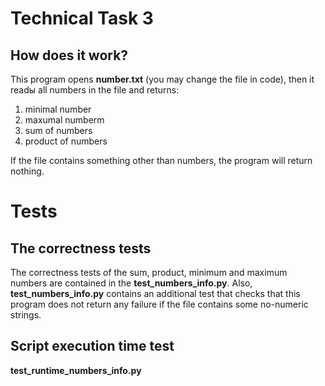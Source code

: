 # Technical Task 3
## How does it work?
This program opens **number.txt** (you may change the file in code), then it readы all numbers in the file and returns:
1. minimal number
2. maxumal numberm
3. sum of numbers
4. product of numbers

If the file contains something other than numbers, the program will return nothing.
# Tests
## The correctness tests
The correctness tests of the sum, product, minimum and maximum numbers are contained in the **test_numbers_info.py**.
Also, **test_numbers_info.py** contains an additional test that checks that this program does not return any failure if the file contains some no-numeric strings.
## Script execution time test
**test_runtime_numbers_info.py**

